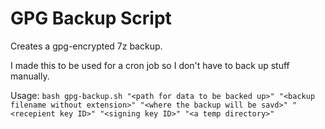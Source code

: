 # GPG Backup Script

Creates a gpg-encrypted 7z backup.

I made this to be used for a cron job so I don't have to back up stuff manually.

Usage: `bash gpg-backup.sh "<path for data to be backed up>" "<backup filename without extension>" "<where the backup will be savd>" "<recepient key ID>" "<signing key ID>" "<a temp directory>"`
